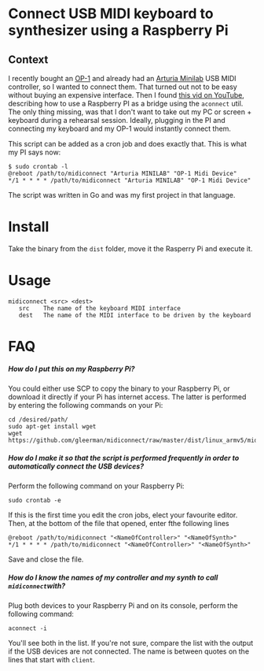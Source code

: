 # Connect USB MIDI keyboard to synthesizer using a Raspberry Pi


## Context
I recently bought an [OP-1](https://www.teenageengineering.com/products/op-1) and already had an [Arturia Minilab](https://www.arturia.com/products/hybrid-synths/minilab/overview) USB MIDI controller, so I wanted to connect them. That turned out not to be easy without buying an expensive interface. Then I found [this vid on YouTube](https://www.youtube.com/watch?v=crwJ56aYkw4), describing how to use a Raspberry PI as a bridge using the `aconnect` util. The only thing missing, was that I don't want to take out my PC or screen + keyboard during a rehearsal session. Ideally, plugging in the PI and connecting my keyboard and my OP-1 would instantly connect them.

This script can be added as a cron job and does exactly that. This is what my PI says now:
```
$ sudo crontab -l
@reboot /path/to/midiconnect "Arturia MINILAB" "OP-1 Midi Device"
*/1 * * * * /path/to/midiconnect "Arturia MINILAB" "OP-1 Midi Device"
```

The script was written in Go and was my first project in that language.

# Install
Take the binary from the `dist` folder, move it the Rasperry Pi and execute it.

# Usage
```
midiconnect <src> <dest>
   src    The name of the keyboard MIDI interface
   dest   The name of the MIDI interface to be driven by the keyboard
   ```

# FAQ
##### How do I put this on my Raspberry Pi?
You could either use SCP to copy the binary to your Raspberry Pi, or download it directly if your Pi has internet access. The latter is performed by entering the following commands on your Pi:
```
cd /desired/path/
sudo apt-get install wget
wget https://github.com/gleerman/midiconnect/raw/master/dist/linux_armv5/midiconnect
```

##### How do I make it so that the script is performed frequently in order to automatically connect the USB devices?
Perform the following command on your Raspberry Pi:
```
sudo crontab -e
```
If this is the first time you edit the cron jobs, elect your favourite editor. Then, at the bottom of the file that opened, enter fthe following lines
```
@reboot /path/to/midiconnect "<NameOfController>" "<NameOfSynth>"
*/1 * * * * /path/to/midiconnect "<NameOfController>" "<NameOfSynth>"
```
Save and close the file.

##### How do I know the names of my controller and my synth to call `midiconnect`with?
Plug both devices to your Raspberry Pi and on its console, perform the following command:
```
aconnect -i
```
You'll see both in the list. If you're not sure, compare the list with the output if the USB devices are not connected. The name is between quotes on the lines that start with `client`.

